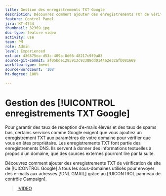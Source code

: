 ```yaml
---
title: Gestion des enregistrements TXT Google
description: Découvrez comment ajouter des enregistrements TXT de vérification de site de Google aux sous-domaines utilisés pour envoyer des e-mails aux adresses GMAIL grâce au panneau de contrôle Campaign.
feature: Control Panel
jira: KT-4744
thumbnail: 32369.jpg
doc-type: feature video
activity: use
team: PM
role: Admin
level: Experienced
exl-id: 436575ea-d53c-409a-8d66-48217c9f9a83
source-git-commit: af05bde1295913c93388dd014462e32afb081669
workflow-type: tm+mt
source-wordcount: '108'
ht-degree: 100%

---
```


# Gestion des [!UICONTROL enregistrements TXT Google]

Pour garantir des taux de réception d’e-mails élevés et des taux de spams bas, certains services comme Google exigent que vous ajoutiez un enregistrement TXT aux paramètres de votre domaine pour vérifier que vous en êtes propriétaire. Les enregistrements TXT font partie des enregistrements DNS. Ils servent à donner des informations textuelles à propos d’un domaine, que des sources externes pourront lire par la suite.

Découvrez comment ajouter des enregistrements TXT de vérification de site de [!UICONTROL Google] à tous les sous-domaines utilisés pour envoyer des e-mails aux adresses [!DNL GMAIL] grâce au [!UICONTROL panneau de contrôle Campaign].

>[!VIDEO](https://video.tv.adobe.com/v/32369?quality=12&learn=0n)
